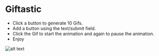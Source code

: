 # Giftastic
- Click a button to generate 10 Gifs.
- Add a button using the text/submit field.
- Click the Gif to start the animation and again to pause the animation.
- Enjoy

![alt text](https://imgur.com/a/DtMYc8B)

